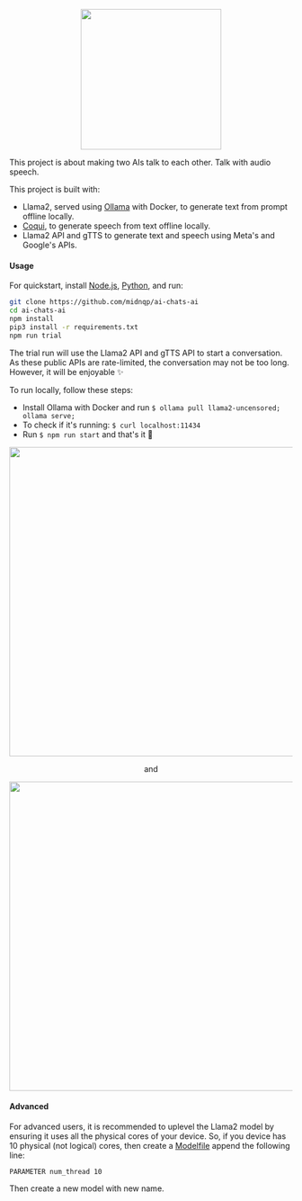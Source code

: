 <p align=center><img height=250 src="https://github.com/midnqp/ai-chats-ai/assets/50658760/37f1ea59-eedd-4592-a1b4-46d2a8927027"></p>

This project is about making two AIs talk to each other. Talk with audio speech.

This project is built with:

- Llama2, served using [Ollama](https://github.com/jmorganca/ollama) with Docker, to generate text from prompt offline locally.
- [Coqui](https://github.com/coqui-ai/TTS), to generate speech from text offline locally.
- Llama2 API and gTTS to generate text and speech using Meta's and Google's APIs.

#### Usage

For quickstart, install [Node.js](https://nodejs.org/), [Python](https://www.python.org/downloads/), and run:

```bash
git clone https://github.com/midnqp/ai-chats-ai
cd ai-chats-ai
npm install
pip3 install -r requirements.txt
npm run trial
```

The trial run will use the Llama2 API and gTTS API to start a conversation. As these public APIs are rate-limited, the conversation may not be too long. However, it will be enjoyable ✨

To run locally, follow these steps:

- Install Ollama with Docker and run `$ ollama pull llama2-uncensored; ollama serve;`
- To check if it's running: `$ curl localhost:11434`
- Run `$ npm run start` and that's it 🚀

<p align=center>
  <img width=550 src="https://github.com/midnqp/ai-chats-ai/assets/50658760/6f60841c-5e39-4a33-a698-a7ae85d1fad2">
</p>
<p align=center>and</p>
<p align=center>
  <a href="https://clipchamp.com/watch/O8nmV1ASAaA"><img width=550 src="https://github.com/midnqp/ai-chats-ai/assets/50658760/ba67b5fa-4b4c-4448-b80e-62c660f1f842"></a>
</p>

#### Advanced

For advanced users, it is recommended to uplevel the Llama2 model by ensuring it uses all the physical cores of your device. So, if you device has 10 physical (not logical) cores, then create a [Modelfile](https://github.com/jmorganca/ollama/blob/main/docs/modelfile.md) append the following line:

```
PARAMETER num_thread 10
```

Then create a new model with new name.

